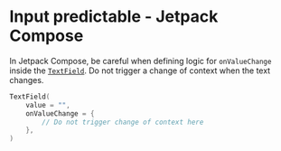 # Input predictable - Jetpack Compose

In Jetpack Compose, be careful when defining logic for `onValueChange` inside the [`TextField`](https://developer.android.com/reference/kotlin/androidx/compose/material/package-summary#TextField(androidx.compose.ui.text.input.TextFieldValue,kotlin.Function1,androidx.compose.ui.Modifier,kotlin.Boolean,kotlin.Boolean,androidx.compose.ui.text.TextStyle,kotlin.Function0,kotlin.Function0,kotlin.Function0,kotlin.Function0,kotlin.Boolean,androidx.compose.ui.text.input.VisualTransformation,androidx.compose.foundation.text.KeyboardOptions,androidx.compose.foundation.text.KeyboardActions,kotlin.Boolean,kotlin.Int,kotlin.Int,androidx.compose.foundation.interaction.MutableInteractionSource,androidx.compose.ui.graphics.Shape,androidx.compose.material.TextFieldColors)). Do not trigger a change of context when the text changes.

```kotlin
TextField(
    value = "",
    onValueChange = { 
        // Do not trigger change of context here
    },
)
```

